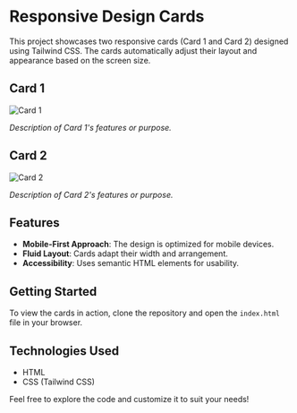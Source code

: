 # Responsive Design Cards

This project showcases two responsive cards (Card 1 and Card 2) designed using Tailwind CSS. The cards automatically adjust their layout and appearance based on the screen size.

## Card 1

![Card 1](Card1.png)

*Description of Card 1's features or purpose.*

## Card 2

![Card 2](Card2.png)

*Description of Card 2's features or purpose.*

## Features

- **Mobile-First Approach**: The design is optimized for mobile devices.
- **Fluid Layout**: Cards adapt their width and arrangement.
- **Accessibility**: Uses semantic HTML elements for usability.

## Getting Started

To view the cards in action, clone the repository and open the `index.html` file in your browser.

## Technologies Used

- HTML
- CSS (Tailwind CSS)

Feel free to explore the code and customize it to suit your needs!

